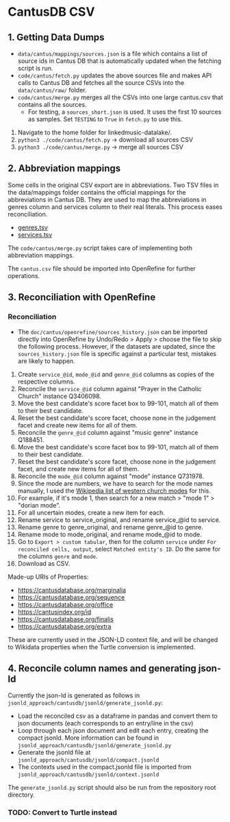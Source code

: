 # CantusDB CSV

## 1. Getting Data Dumps

- `data/cantus/mappings/sources.json` is a file which contains a list of source ids in Cantus DB that is automatically updated when the fetching script is run.
- `code/cantus/fetch.py` updates the above sources file and makes API calls to Cantus DB and fetches all the source CSVs into the `data/cantus/raw/` folder.
- `code/cantus/merge.py` merges all the CSVs into one large cantus.csv that contains all the sources.
  - For testing, a `sources_short.json` is used. It uses the first 10 sources as samples. Set `TESTING` to `True` in `fetch.py` to use this.

1. Navigate to the home folder for linkedmusic-datalake/.
2. ```python3 ./code/cantus/fetch.py``` -> download all sources CSV
3. ```python3 ./code/cantus/merge.py``` -> merge all sources CSV

## 2. Abbreviation mappings

Some cells in the original CSV export are in abbreviations. Two TSV files in the data/mappings folder contains the official mappings for the abbreviations in Cantus DB. They are used to map the abbreviations in genres column and services column to their real literals. This process eases reconciliation.

- [genres.tsv](https://cantusdatabase.org/genres/)
- [services.tsv](https://cantusdatabase.org/offices/)

The `code/cantus/merge.py` script takes care of implementing both abbreviation mappings.

The ```cantus.csv``` file should be imported into OpenRefine for further operations.

## 3. Reconciliation with OpenRefine

### Reconciliation

- The `doc/cantus/openrefine/sources_history.json` can be imported directly into OpenRefine by Undo/Redo > Apply > choose the file to skip the following process. However, if the datasets are updated, since the `sources_history.json` file is specific against a particular test, mistakes are likely to happen.

1. Create `service_@id`, `mode_@id` and `genre_@id` columns as copies of the respective columns.
2. Reconcile the `service_@id` column against "Prayer in the Catholic Church" instance Q3406098.
3. Move the best candidate's score facet box to 99-101, match all of them to their best candidate.
4. Reset the best candidate's score facet, choose none in the judgement facet and create new items for all of them.
5. Reconcile the `genre_@id` column against "music genre" instance Q188451.
6. Move the best candidate's score facet box to 99-101, match all of them to their best candidate.
7. Reset the best candidate's score facet, choose none in the judgement facet, and create new items for all of them.
8. Reconcile the `mode_@id` column against "mode" instance Q731978.
9. Since the mode are numbers, we have to search for the mode names manually, I used the [Wikipedia list of western church modes](https://en.wikipedia.org/wiki/Mode_(music)#Western_Church) for this.
10. For example, if it's mode 1, then search for a new match > "mode 1" > "dorian mode".
11. For all uncertain modes, create a new item for each.
12. Rename service to service_original, and rename service_@id to service.
13. Rename genre to genre_original, and rename genre_@id to genre.
14. Rename mode to mode_original, and rename mode_@id to mode.
15. Go to `Export > custom tabular`, then for the column `service` under `For reconciled cells, output`, select `Matched entity's ID`. Do the same for the columns `genre` and `mode`.
16. Download as CSV.

Made-up URIs of Properties:

- https://cantusdatabase.org/marginalia
- https://cantusdatabase.org/sequence
- https://cantusdatabase.org/office
- https://cantusindex.org/id
- https://cantusdatabase.org/finalis
- https://cantusdatabase.org/extra

These are currently used in the JSON-LD context file, and will be changed to Wikidata properties when the Turtle conversion is implemented.

## 4. Reconcile column names and generating json-ld

Currently the json-ld is generated as follows in `jsonld_approach/cantusdb/jsonld/generate_jsonld.py`:

- Load the reconciled csv as a dataframe in pandas and convert them to json documents (each corresponds to an entry/line in the csv)
- Loop through each json document and edit each entry, creating the compact jsonld. More information can be found in `jsonld_approach/cantusdb/jsonld/generate_jsonld.py`
- Generate the jsonld file at `jsonld_approach/cantusdb/jsonld/compact.jsonld`
- The contexts used in the compact.jsonld file is imported from `jsonld_approach/cantusdb/jsonld/context.jsonld`

The `generate_jsonld.py` script should also be run from the repository root directory.

### TODO: Convert to Turtle instead
